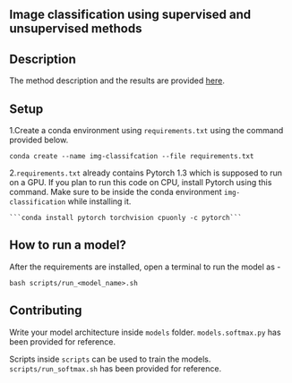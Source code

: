 ## Image classification using supervised and unsupervised methods

## Description
The method description and the results are provided [here](https://rishabhjain.xyz/ml-class-project/).

## Setup

1.Create a conda environment using `requirements.txt` using the command provided below.

```conda create --name img-classifcation --file requirements.txt```

2.`requirements.txt` already contains Pytorch 1.3 which is supposed to run on a GPU. If you plan to run this code on CPU, install Pytorch using this command. Make sure to be inside the conda environment `img-classification` while installing it.

    ```conda install pytorch torchvision cpuonly -c pytorch```

## How to run a model?
After the requirements are installed, open a terminal to run the model as -

```bash scripts/run_<model_name>.sh```

## Contributing

Write your model architecture inside `models` folder. `models.softmax.py` has been provided for reference.

Scripts inside `scripts` can be used to train the models. `scripts/run_softmax.sh` has been provided for reference.
